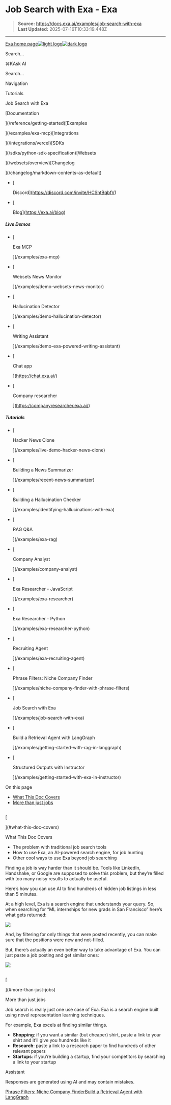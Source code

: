 # Job Search with Exa - Exa

> **Source:** https://docs.exa.ai/examples/job-search-with-exa  
> **Last Updated:** 2025-07-16T10:33:19.448Z

---

[Exa home page![light logo](https://mintlify.s3.us-west-1.amazonaws.com/exa-52/logo/light.png)![dark logo](https://mintlify.s3.us-west-1.amazonaws.com/exa-52/logo/dark.png)](/)

Search...

⌘KAsk AI

Search...

Navigation

Tutorials

Job Search with Exa

[Documentation

](/reference/getting-started)[Examples

](/examples/exa-mcp)[Integrations

](/integrations/vercel)[SDKs

](/sdks/python-sdk-specification)[Websets

](/websets/overview)[Changelog

](/changelog/markdown-contents-as-default)

*   [
    
    Discord](https://discord.com/invite/HCShtBqbfV)
*   [
    
    Blog](https://exa.ai/blog)

##### Live Demos

*   [
    
    Exa MCP
    
    
    
    ](/examples/exa-mcp)
*   [
    
    Websets News Monitor
    
    
    
    ](/examples/demo-websets-news-monitor)
*   [
    
    Hallucination Detector
    
    
    
    ](/examples/demo-hallucination-detector)
*   [
    
    Writing Assistant
    
    
    
    ](/examples/demo-exa-powered-writing-assistant)
*   [
    
    Chat app
    
    
    
    ](https://chat.exa.ai/)
*   [
    
    Company researcher
    
    
    
    ](https://companyresearcher.exa.ai/)

##### Tutorials

*   [
    
    Hacker News Clone
    
    
    
    ](/examples/live-demo-hacker-news-clone)
*   [
    
    Building a News Summarizer
    
    
    
    ](/examples/recent-news-summarizer)
*   [
    
    Building a Hallucination Checker
    
    
    
    ](/examples/identifying-hallucinations-with-exa)
*   [
    
    RAG Q&A
    
    
    
    ](/examples/exa-rag)
*   [
    
    Company Analyst
    
    
    
    ](/examples/company-analyst)
*   [
    
    Exa Researcher - JavaScript
    
    
    
    ](/examples/exa-researcher)
*   [
    
    Exa Researcher - Python
    
    
    
    ](/examples/exa-researcher-python)
*   [
    
    Recruiting Agent
    
    
    
    ](/examples/exa-recruiting-agent)
*   [
    
    Phrase Filters: Niche Company Finder
    
    
    
    ](/examples/niche-company-finder-with-phrase-filters)
*   [
    
    Job Search with Exa
    
    
    
    ](/examples/job-search-with-exa)
*   [
    
    Build a Retrieval Agent with LangGraph
    
    
    
    ](/examples/getting-started-with-rag-in-langgraph)
*   [
    
    Structured Outputs with Instructor
    
    
    
    ](/examples/getting-started-with-exa-in-instructor)

On this page

*   [What This Doc Covers](#what-this-doc-covers)
*   [More than just jobs](#more-than-just-jobs)

## 

[​

](#what-this-doc-covers)

What This Doc Covers

*   The problem with traditional job search tools
*   How to use Exa, an AI-powered search engine, for job hunting
*   Other cool ways to use Exa beyond job searching

Finding a job is way harder than it should be. Tools like LinkedIn, Handshake, or Google are supposed to solve this problem, but they’re filled with too many noisy results to actually be useful.

Here’s how you can use AI to find hundreds of hidden job listings in less than 5 minutes.

At a high level, Exa is a search engine that understands your query. So, when searching for “ML internships for new grads in San Francisco” here’s what gets returned:

![](https://mintlify.s3.us-west-1.amazonaws.com/exa-52/images/5d5309c-Screenshot_2024-07-18_at_12.44.34.png)

And, by filtering for only things that were posted recently, you can make sure that the positions were new and not-filled.

But, there’s actually an even better way to take advantage of Exa. You can just paste a job posting and get similar ones:

![](https://mintlify.s3.us-west-1.amazonaws.com/exa-52/images/eb97595-Screenshot_2024-07-18_at_12.40.27.png)

## 

[​

](#more-than-just-jobs)

More than just jobs

Job search is really just one use case of Exa. Exa is a search engine built using novel representation learning techniques.

For example, Exa excels at finding similar things.

*   **Shopping**: if you want a similar (but cheaper) shirt, paste a link to your shirt and it’ll give you hundreds like it
*   **Research**: paste a link to a research paper to find hundreds of other relevant papers
*   **Startups**: if you’re building a startup, find your competitors by searching a link to your startup

Assistant

Responses are generated using AI and may contain mistakes.

[Phrase Filters: Niche Company Finder](/examples/niche-company-finder-with-phrase-filters)[Build a Retrieval Agent with LangGraph](/examples/getting-started-with-rag-in-langgraph)